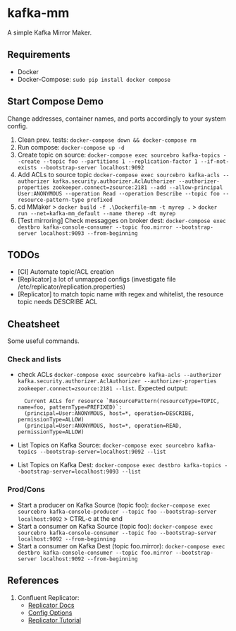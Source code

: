# kafka-mm
A simple Kafka Mirror Maker.

## Requirements
- Docker
- Docker-Compose: ```sudo pip install docker compose```

## Start Compose Demo
Change addresses, container names, and ports accordingly to your system config. 

1. Clean prev. tests: ```docker-compose down && docker-compose rm```
1. Run compose: ```docker-compose up -d```
1. Create topic on source: ```docker-compose exec sourcebro kafka-topics --create --topic foo --partitions 1 --replication-factor 1 --if-not-exists --bootstrap-server localhost:9092```
1. Add ACLs to source topic ```docker-compose exec sourcebro kafka-acls --authorizer kafka.security.authorizer.AclAuthorizer --authorizer-properties zookeeper.connect=zsource:2181 --add --allow-principal User:ANONYMOUS --operation Read --operation Describe --topic foo --resource-pattern-type prefixed```
1. cd MMaker > ```docker build -f .\Dockerfile-mm -t myrep .``` > ```docker run --net=kafka-mm_default --name therep -dt myrep```
1. [Test mirroring] Check messagges on broker dest: ```docker-compose exec destbro kafka-console-consumer --topic foo.mirror --bootstrap-server localhost:9093 --from-beginning```

## TODOs
- [CI] Automate topic/ACL creation
- [Replicator] a lot of unmapped configs (investigate file /etc/replicator/replication.properties)
- [Replicator] to match topic name with regex and whitelist, the resource topic needs DESCRIBE ACL

## Cheatsheet
Some useful commands.

### Check and lists
- check ACLs ```docker-compose exec sourcebro kafka-acls --authorizer kafka.security.authorizer.AclAuthorizer --authorizer-properties zookeeper.connect=zsource:2181 --list```. Expected output:
        
        Current ACLs for resource `ResourcePattern(resourceType=TOPIC, name=foo, patternType=PREFIXED)`:
        (principal=User:ANONYMOUS, host=*, operation=DESCRIBE, permissionType=ALLOW)
        (principal=User:ANONYMOUS, host=*, operation=READ, permissionType=ALLOW)

- List Topics on Kafka Source: ```docker-compose exec sourcebro kafka-topics --bootstrap-server=localhost:9092 --list```
- List Topics on Kafka Dest: ```docker-compose exec destbro kafka-topics --bootstrap-server=localhost:9093 --list```

### Prod/Cons
- Start a producer on Kafka Source (topic foo): ```docker-compose exec sourcebro kafka-console-producer --topic foo --bootstrap-server localhost:9092``` > CTRL-c at the end
- Start a consumer on Kafka Source (topic foo): ```docker-compose exec sourcebro kafka-console-consumer --topic foo --bootstrap-server localhost:9092 --from-beginning```
- Start a consumer on Kafka Dest (topic foo.mirror): ```docker-compose exec destbro kafka-console-consumer --topic foo.mirror --bootstrap-server localhost:9092 --from-beginning``` 


## References
1. Confluent Replicator: 
    - [Replicator Docs](https://docs.confluent.io/platform/current/multi-dc-deployments/replicator/index.html)
    - [Config Options](https://docs.confluent.io/platform/current/multi-dc-deployments/replicator/configuration_options.html)
    - [Replicator Tutorial](https://docs.confluent.io/platform/current/multi-dc-deployments/replicator/replicator-quickstart.html)